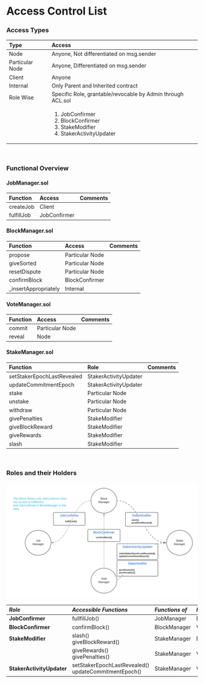 # Access Control List
### Access Types 

| Type            | Access                                                                                                    |
| :-------------- | :-------------------------------------------------------------------------------------------------------- |
| Node            | Anyone, Not differentiated on msg.sender                                                                  |
| Particular Node | Anyone, Differentiated on msg.sender                                                                      |
| Client          | Anyone                                                                                                    |
| Internal        | Only Parent and Inherited contract                                                                        |
| Role Wise       | Specific Role, grantable/revocable by Admin through ACL.sol                                               |
|                 | <ol><li>JobConfirmer</li><li>BlockConfirmer</li><li>StakeModifier</li><li>StakerActivityUpdater</li></ol> |

<br/>

### Functional Overview

#### JobManager.sol

| Function   | Access       | Comments |
| :--------- | :----------- | :------- |
| createJob  | Client       |          |
| fulfillJob | JobConfirmer |          |


#### BlockManager.sol

| Function              | Access          | Comments |
| :-------------------- | :-------------- | :------- |
| propose               | Particular Node |          |
| giveSorted            | Particular Node |          |
| resetDispute          | Particular Node |          |
| confirmBlock          | BlockConfirmer  |          |
| \_insertAppropriately | Internal        |          |


#### VoteManager.sol

| Function | Access          | Comments |
| :------- | :-------------- | :------- |
| commit   | Particular Node |          |
| reveal   | Node            |          |


#### StakeManager.sol


| Function                   | Role                  | Comments |
| :------------------------- | :-------------------- | :------- |
| setStakerEpochLastRevealed | StakerActivityUpdater |          |
| updateCommitmentEpoch      | StakerActivityUpdater |          |
| stake                      | Particular Node       |          |
| unstake                    | Particular Node       |          |
| withdraw                   | Particular Node       |          |
| givePenalties              | StakeModifier         |          |
| giveBlockReward            | StakeModifier         |          |
| giveRewards                | StakeModifier         |          |
| slash                      | StakeModifier         |          |

<br/>

### Roles and their Holders


![ACL](../img/ACL.png)

| ***Role***                | ***Accessible Functions***                              | ***Functions of*** | ***Role Holder*** |
| :------------------------ | :------------------------------------------------------ | :----------------- | :---------------- |
| **JobConfirmer**          | fullfillJob()                                           | JobManager         | BlockManager      |
| **BlockConfirmer**        | confirmBlock()                                          | BlockManager       | VoteManager       |
| **StakeModifier**         | slash()<br>giveBlockReward()                            | StakeManager       | BlockManager      |
|                           | giveRewards()<br>givePenalties()                        | StakeManager       | VoteManager       |
| **StakerActivityUpdater** | setStakerEpochLastRevealed()<br>updateCommitmentEpoch() | StakeManager       | VoteManager       |